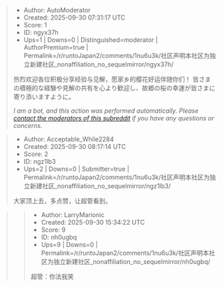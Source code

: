 > - Author: AutoModerator
> - Created: 2025-09-30 07:31:17 UTC
> - Score: 1
> - ID: ngyx37h
> - Ups=1 | Downs=0 | Distinguished=moderator | AuthorPremium=true | Permalink=/r/runtoJapan2/comments/1nu6u3k/社区声明本社区为独立新建社区_nonaffiliation_no_sequelmirror/ngyx37h/
>
> 热烈欢迎各位积极分享经验与见解，愿家乡的樱花好运伴随你们！
> 皆さまの積極的な経験や見解の共有を心より歓迎し、故郷の桜の幸運が皆さまに寄り添いますように。
> 
> *I am a bot, and this action was performed automatically. Please [contact the moderators of this subreddit](/message/compose/?to=/r/runtoJapan2) if you have any questions or concerns.*

> - Author: Acceptable_While2284
> - Created: 2025-09-30 08:17:14 UTC
> - Score: 2
> - ID: ngz1lb3
> - Ups=2 | Downs=0 | Submitter=true | Permalink=/r/runtoJapan2/comments/1nu6u3k/社区声明本社区为独立新建社区_nonaffiliation_no_sequelmirror/ngz1lb3/
>
> 大家顶上去，多点赞，让超管看到。

>> - Author: LarryMarionic
>> - Created: 2025-09-30 15:34:22 UTC
>> - Score: 9
>> - ID: nh0ugbq
>> - Ups=9 | Downs=0 | Permalink=/r/runtoJapan2/comments/1nu6u3k/社区声明本社区为独立新建社区_nonaffiliation_no_sequelmirror/nh0ugbq/
>>
>> 超管：你法我笑
